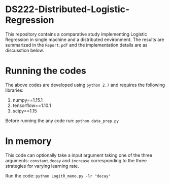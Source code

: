 # DS222-Distributed-Logistic-Regression

This repository contains a comparative study implementing Logistic Regression in single machine and a distributed environment. The results are summarized in the `Report.pdf` and the implementation details are as discusstion below.

# Running the codes
The above codes are developed using `python 2.7` and requires the following libraries:
1. numpy==1.15.1
2. tensorflow==1.10.1
3. scipy==1.15

Before running the any code run: `python data_prep.py`

# In memory
This code can optionally take a input argument taking one of the three arguments: `constant`,`decay` and `increase` corresponding to the three strategies for varying learning rate.

Run the code: `python LogitR_memo.py -lr "decay"`
